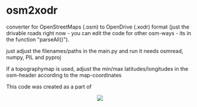 # osm2xodr
converter for OpenStreetMaps (.osm) to OpenDrive (.xodr) format (just the drivable roads right now - you can edit the code for other osm-ways - its in the function "parseAll()").

just adjust the filenames/paths in the main.py and run it
needs osmread, numpy, PIL and pyproj

If a topographymap is used, adjust the min/max latitudes/longitudes in the osm-header according to the map-coordinates


This code was created as a part of
<p align="center"><img src="https://github.com/JHMeusener/osm2xodr/blob/master/Projekt%20und%20F%C3%B6rderlogos%20EN_28.11.2019.jpg" /></p>
